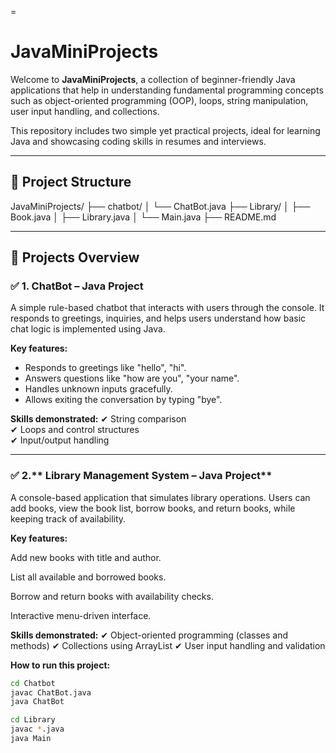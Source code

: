 =
# JavaMiniProjects

Welcome to **JavaMiniProjects**, a collection of beginner-friendly Java applications that help in understanding fundamental programming concepts such as object-oriented programming (OOP), loops, string manipulation, user input handling, and collections.

This repository includes two simple yet practical projects, ideal for learning Java and showcasing coding skills in resumes and interviews.

---

## 📂 Project Structure

JavaMiniProjects/
├── chatbot/
│ └── ChatBot.java
├── Library/
│ ├── Book.java
│ ├── Library.java
│ └── Main.java
├── README.md


---

## 📘 Projects Overview

### ✅ **1. ChatBot – Java Project**
A simple rule-based chatbot that interacts with users through the console. It responds to greetings, inquiries, and helps users understand how basic chat logic is implemented using Java.

**Key features:**
- Responds to greetings like "hello", "hi".
- Answers questions like "how are you", "your name".
- Handles unknown inputs gracefully.
- Allows exiting the conversation by typing "bye".

**Skills demonstrated:**
✔ String comparison  
✔ Loops and control structures  
✔ Input/output handling

---
### ✅ 2.** Library Management System – Java Project**

A console-based application that simulates library operations. Users can add books, view the book list, borrow books, and return books, while keeping track of availability.

**Key features:**

Add new books with title and author.

List all available and borrowed books.

Borrow and return books with availability checks.

Interactive menu-driven interface.

**Skills demonstrated:**
✔ Object-oriented programming (classes and methods)
✔ Collections using ArrayList
✔ User input handling and validation

**How to run this project:**
```bash
cd Chatbot
javac ChatBot.java
java ChatBot

cd Library
javac *.java
java Main
